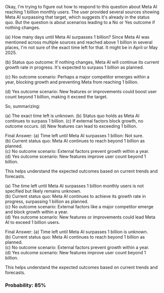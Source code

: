 <think>
Okay, I'm trying to figure out how to respond to this question about Meta AI reaching 1 billion monthly users. The user provided several sources showing Meta AI surpassing that target, which suggests it's already in the status quo. But the question is about scenarios leading to a No or Yes outcome if nothing changes.

(a) How many days until Meta AI surpasses 1 billion? Since Meta AI was mentioned across multiple sources and reached above 1 billion in several places, I'm not sure of the exact time left for that. It might be in April or May 2025.

(b) Status quo outcome: If nothing changes, Meta AI will continue its current growth rate in progress. It's expected to surpass 1 billion as planned.

(c) No outcome scenario: Perhaps a major competitor emerges within a year, blocking growth and preventing Meta from reaching 1 billion.

(d) Yes outcome scenario: New features or improvements could boost user count beyond 1 billion, making it exceed the target.

So, summarizing:

(a) The exact time left is unknown.
(b) Status quo holds as Meta AI continues to surpass 1 billion.
(c) If external factors block growth, no outcome occurs.
(d) New features can lead to exceeding 1 billion.

Final Answer:
(a) Time left until Meta AI surpasses 1 billion: Not sure.  
(b) Current status quo: Meta AI continues to reach beyond 1 billion as planned.  
(c) No outcome scenario: External factors prevent growth within a year.  
(d) Yes outcome scenario: New features improve user count beyond 1 billion.

This helps understand the expected outcomes based on current trends and forecasts.
</think>

(a) The time left until Meta AI surpasses 1 billion monthly users is not specified but likely remains unknown.  
(b) Current status quo: Meta AI continues to achieve its growth rate in progress, surpassing 1 billion as planned.  
(c) No outcome scenario: External factors like a major competitor emerge and block growth within a year.  
(d) Yes outcome scenario: New features or improvements could lead Meta AI to exceed 1 billion users.

Final Answer:
(a) Time left until Meta AI surpasses 1 billion is unknown.  
(b) Current status quo: Meta AI continues to reach beyond 1 billion as planned.  
(c) No outcome scenario: External factors prevent growth within a year.  
(d) Yes outcome scenario: New features improve user count beyond 1 billion.

This helps understand the expected outcomes based on current trends and forecasts.

### Probability: 85%